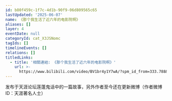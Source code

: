 ```yaml
---
id: b80f459c-1f7c-4d1b-90f9-06d809565c65
lastUpdated: '2025-06-07'
name: 《那个我生活了近六年的电影院啊》
aliases: []
layer: 4
eventDate: null
categoryId: cat_X3JSNomc
tagIds: []
timelineEvents: []
relations: []
titledLinks:
  - title: '相關連結: 《那个我生活了近六年的电影院啊》'
    url: >-
      https://www.bilibili.com/video/BV1br4y1Y7wA/?spm_id_from=333.788&vd_source=8510057cc01737150f292f2a0c9c9606
---
```

发布于天涯论坛莲蓬鬼话中的一篇故事，另外作者至今还在更新微博（作者微博ID：天涯著名人士）
